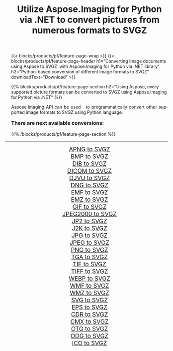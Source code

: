 ﻿---
title: Utilize Aspose.Imaging for Python via .NET to convert pictures from numerous formats to SVGZ 
weight: 3920
url: /python-net/conversion/to/svgz/ 
lang: en
langdirlevel: 2
locales: zh-hans,ja,it,ru,de,es,fr,nl,id,lt,pl,pt,vi,tr,ko,zh-hant,ar,hi,th,sv,cs,uk,he
description: You can use Aspose.Imaging for Python via .NET library to convert from a variety of formats to SVGZ
---

{{< blocks/products/pf/feature-page-wrap >}}
{{< blocks/products/pf/feature-page-header h1="Converting image documents using Aspose to SVGZ  with Aspose.Imaging for Python via .NET library" h2="Python-based conversion of different image formats to SVGZ" downloadText="Download" >}}


{{% blocks/products/pf/feature-page-section  h2="Using Aspose, every supported picture formats can be converted to SVGZ using Aspose.Imaging for Python via .NET" %}}
<p align=justify>Aspose.Imaging API can be used   to programmatically convert other supported image formats to SVGZ using Python language.</p>
<h3 style="margin-top:16px;">
There are next available conversions:
</h3>
{{% /blocks/products/pf/feature-page-section %}}
<div class="container-fluid productfamilypage bg-gray">
    <div class="convertypes bg-gray agp-content section">
        <div class="container">
		<hr style="margin-left:-20px;"/>
		<div class="row other-converters" style="gap: 10px;font-size: 19px;text-align:center;">
		    <div class='col-md-3 other-converter remove-lp remove-rp'><a href="/imaging/python-net/conversion/apng-to-svgz/" style="padding:15px;">APNG to SVGZ</a></div>
<div class='col-md-3 other-converter remove-lp remove-rp'><a href="/imaging/python-net/conversion/bmp-to-svgz/" style="padding:15px;">BMP to SVGZ</a></div>
<div class='col-md-3 other-converter remove-lp remove-rp'><a href="/imaging/python-net/conversion/dib-to-svgz/" style="padding:15px;">DIB to SVGZ</a></div>
<div class='col-md-3 other-converter remove-lp remove-rp'><a href="/imaging/python-net/conversion/dicom-to-svgz/" style="padding:15px;">DICOM to SVGZ</a></div>
<div class='col-md-3 other-converter remove-lp remove-rp'><a href="/imaging/python-net/conversion/djvu-to-svgz/" style="padding:15px;">DJVU to SVGZ</a></div>
<div class='col-md-3 other-converter remove-lp remove-rp'><a href="/imaging/python-net/conversion/dng-to-svgz/" style="padding:15px;">DNG to SVGZ</a></div>
<div class='col-md-3 other-converter remove-lp remove-rp'><a href="/imaging/python-net/conversion/emf-to-svgz/" style="padding:15px;">EMF to SVGZ</a></div>
<div class='col-md-3 other-converter remove-lp remove-rp'><a href="/imaging/python-net/conversion/emz-to-svgz/" style="padding:15px;">EMZ to SVGZ</a></div>
<div class='col-md-3 other-converter remove-lp remove-rp'><a href="/imaging/python-net/conversion/gif-to-svgz/" style="padding:15px;">GIF to SVGZ</a></div>
<div class='col-md-3 other-converter remove-lp remove-rp'><a href="/imaging/python-net/conversion/jpeg2000-to-svgz/" style="padding:15px;">JPEG2000 to SVGZ</a></div>
<div class='col-md-3 other-converter remove-lp remove-rp'><a href="/imaging/python-net/conversion/jp2-to-svgz/" style="padding:15px;">JP2 to SVGZ</a></div>
<div class='col-md-3 other-converter remove-lp remove-rp'><a href="/imaging/python-net/conversion/j2k-to-svgz/" style="padding:15px;">J2K to SVGZ</a></div>
<div class='col-md-3 other-converter remove-lp remove-rp'><a href="/imaging/python-net/conversion/jpg-to-svgz/" style="padding:15px;">JPG to SVGZ</a></div>
<div class='col-md-3 other-converter remove-lp remove-rp'><a href="/imaging/python-net/conversion/jpeg-to-svgz/" style="padding:15px;">JPEG to SVGZ</a></div>
<div class='col-md-3 other-converter remove-lp remove-rp'><a href="/imaging/python-net/conversion/png-to-svgz/" style="padding:15px;">PNG to SVGZ</a></div>
<div class='col-md-3 other-converter remove-lp remove-rp'><a href="/imaging/python-net/conversion/tga-to-svgz/" style="padding:15px;">TGA to SVGZ</a></div>
<div class='col-md-3 other-converter remove-lp remove-rp'><a href="/imaging/python-net/conversion/tif-to-svgz/" style="padding:15px;">TIF to SVGZ</a></div>
<div class='col-md-3 other-converter remove-lp remove-rp'><a href="/imaging/python-net/conversion/tiff-to-svgz/" style="padding:15px;">TIFF to SVGZ</a></div>
<div class='col-md-3 other-converter remove-lp remove-rp'><a href="/imaging/python-net/conversion/webp-to-svgz/" style="padding:15px;">WEBP to SVGZ</a></div>
<div class='col-md-3 other-converter remove-lp remove-rp'><a href="/imaging/python-net/conversion/wmf-to-svgz/" style="padding:15px;">WMF to SVGZ</a></div>
<div class='col-md-3 other-converter remove-lp remove-rp'><a href="/imaging/python-net/conversion/wmz-to-svgz/" style="padding:15px;">WMZ to SVGZ</a></div>
<div class='col-md-3 other-converter remove-lp remove-rp'><a href="/imaging/python-net/conversion/svg-to-svgz/" style="padding:15px;">SVG to SVGZ</a></div>
<div class='col-md-3 other-converter remove-lp remove-rp'><a href="/imaging/python-net/conversion/eps-to-svgz/" style="padding:15px;">EPS to SVGZ</a></div>
<div class='col-md-3 other-converter remove-lp remove-rp'><a href="/imaging/python-net/conversion/cdr-to-svgz/" style="padding:15px;">CDR to SVGZ</a></div>
<div class='col-md-3 other-converter remove-lp remove-rp'><a href="/imaging/python-net/conversion/cmx-to-svgz/" style="padding:15px;">CMX to SVGZ</a></div>
<div class='col-md-3 other-converter remove-lp remove-rp'><a href="/imaging/python-net/conversion/otg-to-svgz/" style="padding:15px;">OTG to SVGZ</a></div>
<div class='col-md-3 other-converter remove-lp remove-rp'><a href="/imaging/python-net/conversion/odg-to-svgz/" style="padding:15px;">ODG to SVGZ</a></div>
<div class='col-md-3 other-converter remove-lp remove-rp'><a href="/imaging/python-net/conversion/ico-to-svgz/" style="padding:15px;">ICO to SVGZ</a></div>
                </div>
        </div>
    </div>
</div>
<br/>

